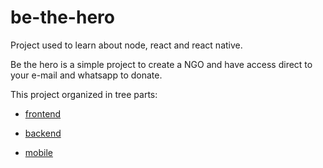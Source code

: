 # be-the-hero

Project used to learn about node, react and react native.

Be the hero is a simple project to create a NGO and have access direct to your e-mail and whatsapp to donate.

This project organized in tree parts:
 
- [frontend](https://github.com/tiagofga/be-the-hero/tree/master/frontend)

- [backend](https://github.com/tiagofga/be-the-hero/tree/master/backend)

- [mobile](https://github.com/tiagofga/be-the-hero/tree/master/mobile)
